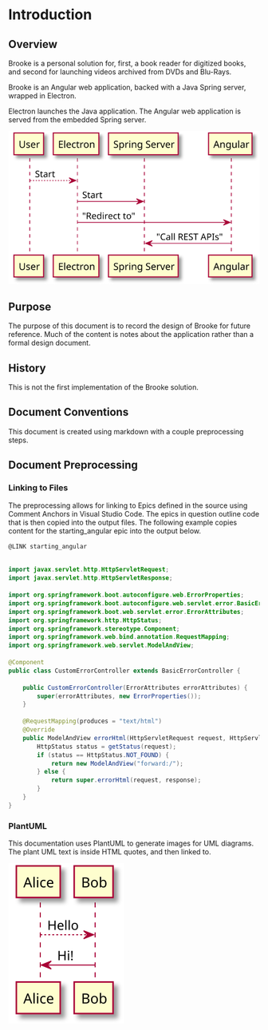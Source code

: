 
# Introduction

## Overview

Brooke is a personal solution for, first, a book reader for digitized books, and second for
launching videos archived from DVDs and Blu-Rays.  

Brooke is an Angular web application, backed with a Java Spring server, wrapped in Electron.

Electron launches the Java application. The Angular web application is served from the embedded Spring
server.

<!--
@startuml overview

User -[dotted]-> Electron: Start
Electron -> "Spring Server": Start
Electron -> Angular: "Redirect to"
Angular -> "Spring Server": "Call REST APIs"

@enduml
-->
![](overview.svg)


## Purpose

The purpose of this document is to record the design of Brooke for future reference.  Much of the content
is notes about the application rather than a formal design document.

## History

This is not the first implementation of the Brooke solution.

## Document Conventions

This document is created using markdown with a couple preprocessing steps.  

## Document Preprocessing

### Linking to Files

The preprocessing allows for linking to Epics defined in the source using 
Comment Anchors in Visual Studio Code.  The epics in question outline code
that is then copied into the output files.  The following example copies content
for the starting_angular epic into the output below.

	@LINK starting_angular

```java

import javax.servlet.http.HttpServletRequest;
import javax.servlet.http.HttpServletResponse;

import org.springframework.boot.autoconfigure.web.ErrorProperties;
import org.springframework.boot.autoconfigure.web.servlet.error.BasicErrorController;
import org.springframework.boot.web.servlet.error.ErrorAttributes;
import org.springframework.http.HttpStatus;
import org.springframework.stereotype.Component;
import org.springframework.web.bind.annotation.RequestMapping;
import org.springframework.web.servlet.ModelAndView;

@Component
public class CustomErrorController extends BasicErrorController {

    public CustomErrorController(ErrorAttributes errorAttributes) {
        super(errorAttributes, new ErrorProperties());
    }

    @RequestMapping(produces = "text/html")
    @Override
    public ModelAndView errorHtml(HttpServletRequest request, HttpServletResponse response) {
        HttpStatus status = getStatus(request);
        if (status == HttpStatus.NOT_FOUND) {
            return new ModelAndView("forward:/");
        } else {
            return super.errorHtml(request, response);
        }
    }
}
```



### PlantUML

This documentation uses PlantUML to generate images for UML diagrams.  The plant UML text
is inside HTML quotes, and then linked to.

<!--
@startuml firstDiagram

Alice -[dotted]-> Bob: Hello
Bob -> Alice: Hi!
	
@enduml
-->

![](firstDiagram.svg)